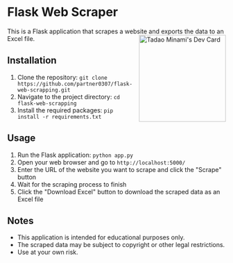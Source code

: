 # Flask Web Scraper

This is a Flask application that scrapes a website and exports the data to an Excel file.
<a href="https://app.daily.dev/ItamiWorld"><img src="https://api.daily.dev/devcards/dab7f860f7394fc0803744e36b99fc39.png?r=rb6" width="200" align='right' alt="Tadao Minami's Dev Card"/></a>

## Installation

1. Clone the repository: `git clone https://github.com/partner0307/flask-web-scrapping.git`
2. Navigate to the project directory: `cd flask-web-scrapping`
3. Install the required packages: `pip install -r requirements.txt`

## Usage

1. Run the Flask application: `python app.py`
2. Open your web browser and go to `http://localhost:5000/`
3. Enter the URL of the website you want to scrape and click the "Scrape" button
4. Wait for the scraping process to finish
5. Click the "Download Excel" button to download the scraped data as an Excel file

## Notes

- This application is intended for educational purposes only.
- The scraped data may be subject to copyright or other legal restrictions.
- Use at your own risk.
